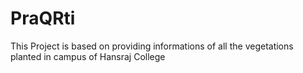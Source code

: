 # PraQRti
This Project is based on providing informations of all the vegetations planted in campus of Hansraj College
